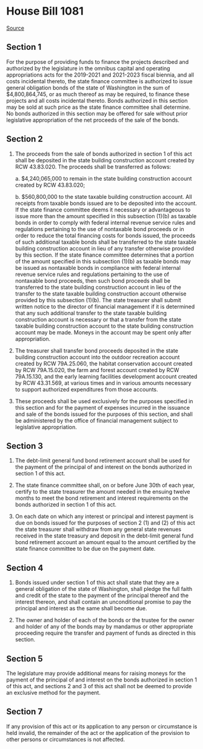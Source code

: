# House Bill 1081

[Source](http://lawfilesext.leg.wa.gov/biennium/2021-22/Xml/Bills/House%20Bills/1081.xml)
## Section 1
For the purpose of providing funds to finance the projects described and authorized by the legislature in the omnibus capital and operating appropriations acts for the 2019-2021 and 2021-2023 fiscal biennia, and all costs incidental thereto, the state finance committee is authorized to issue general obligation bonds of the state of Washington in the sum of $4,800,864,745, or as much thereof as may be required, to finance these projects and all costs incidental thereto. Bonds authorized in this section may be sold at such price as the state finance committee shall determine. No bonds authorized in this section may be offered for sale without prior legislative appropriation of the net proceeds of the sale of the bonds.


## Section 2
1. The proceeds from the sale of bonds authorized in section 1 of this act shall be deposited in the state building construction account created by RCW 43.83.020. The proceeds shall be transferred as follows:

    a. $4,240,065,000 to remain in the state building construction account created by RCW 43.83.020;

    b. $560,800,000 to the state taxable building construction account. All receipts from taxable bonds issued are to be deposited into the account. If the state finance committee deems it necessary or advantageous to issue more than the amount specified in this subsection (1)(b) as taxable bonds in order to comply with federal internal revenue service rules and regulations pertaining to the use of nontaxable bond proceeds or in order to reduce the total financing costs for bonds issued, the proceeds of such additional taxable bonds shall be transferred to the state taxable building construction account in lieu of any transfer otherwise provided by this section. If the state finance committee determines that a portion of the amount specified in this subsection (1)(b) as taxable bonds may be issued as nontaxable bonds in compliance with federal internal revenue service rules and regulations pertaining to the use of nontaxable bond proceeds, then such bond proceeds shall be transferred to the state building construction account in lieu of the transfer to the state taxable building construction account otherwise provided by this subsection (1)(b). The state treasurer shall submit written notice to the director of financial management if it is determined that any such additional transfer to the state taxable building construction account is necessary or that a transfer from the state taxable building construction account to the state building construction account may be made. Moneys in the account may be spent only after appropriation.

2. The treasurer shall transfer bond proceeds deposited in the state building construction account into the outdoor recreation account created by RCW 79A.25.060, the habitat conservation account created by RCW 79A.15.020, the farm and forest account created by RCW 79A.15.130, and the early learning facilities development account created by RCW 43.31.569, at various times and in various amounts necessary to support authorized expenditures from those accounts.

3. These proceeds shall be used exclusively for the purposes specified in this section and for the payment of expenses incurred in the issuance and sale of the bonds issued for the purposes of this section, and shall be administered by the office of financial management subject to legislative appropriation.


## Section 3
1. The debt-limit general fund bond retirement account shall be used for the payment of the principal of and interest on the bonds authorized in section 1 of this act.

2. The state finance committee shall, on or before June 30th of each year, certify to the state treasurer the amount needed in the ensuing twelve months to meet the bond retirement and interest requirements on the bonds authorized in section 1 of this act.

3. On each date on which any interest or principal and interest payment is due on bonds issued for the purposes of section 2 (1) and (2) of this act the state treasurer shall withdraw from any general state revenues received in the state treasury and deposit in the debt-limit general fund bond retirement account an amount equal to the amount certified by the state finance committee to be due on the payment date.


## Section 4
1. Bonds issued under section 1 of this act shall state that they are a general obligation of the state of Washington, shall pledge the full faith and credit of the state to the payment of the principal thereof and the interest thereon, and shall contain an unconditional promise to pay the principal and interest as the same shall become due.

2. The owner and holder of each of the bonds or the trustee for the owner and holder of any of the bonds may by mandamus or other appropriate proceeding require the transfer and payment of funds as directed in this section.


## Section 5
The legislature may provide additional means for raising moneys for the payment of the principal of and interest on the bonds authorized in section 1 of this act, and sections 2 and 3 of this act shall not be deemed to provide an exclusive method for the payment.


## Section 7
If any provision of this act or its application to any person or circumstance is held invalid, the remainder of the act or the application of the provision to other persons or circumstances is not affected.

